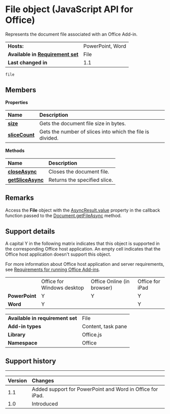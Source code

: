 
# File object (JavaScript API for Office)
Represents the document file associated with an Office Add-in.

|||
|:-----|:-----|
|**Hosts:**|PowerPoint, Word|
|**Available in [Requirement set](http://msdn.microsoft.com/library/6b6702f2-b0a5-46ab-a356-8dda897ca8ae%28Office.15%29.aspx)**|File|
|**Last changed in**|1.1|

```
file
```


## Members


**Properties**


|**Name**|**Description**|
|:-----|:-----|
|**[size](../../reference/shared/file.size.md)**|Gets the document file size in bytes.|
|**[sliceCount](../../reference/shared/file.slicecount.md)**|Gets the number of slices into which the file is divided.|

**Methods**


|**Name**|**Description**|
|:-----|:-----|
|**[closeAsync](../../reference/shared/file.closeasync.md)**|Closes the document file.|
|**[getSliceAsync](../../reference/shared/file.getsliceasync.md)**|Returns the specified slice.|

## Remarks

Access the  **File** object with the [AsyncResult.value](../../reference/shared/asyncresult.value.md) property in the callback function passed to the [Document.getFileAsync](../../reference/shared/document.getfileasync.md) method.


## Support details


A capital Y in the following matrix indicates that this object is supported in the corresponding Office host application. An empty cell indicates that the Office host application doesn't support this object.

For more information about Office host application and server requirements, see [Requirements for running Office Add-ins](http://msdn.microsoft.com/library/67340567-bb9a-498c-96d3-3f52f28c16bc%28Office.15%29.aspx).


|||||
|:-----|:-----|:-----|:-----|
||Office for Windows desktop|Office Online (in browser)|Office for iPad|
|**PowerPoint**|Y|Y|Y|
|**Word**|Y||Y|

|||
|:-----|:-----|
|**Available in requirement set**|File|
|**Add-in types**|Content, task pane|
|**Library**|Office.js|
|**Namespace**|Office|

## Support history



****


|**Version**|**Changes**|
|:-----|:-----|
|1.1|Added support for PowerPoint and Word in Office for iPad.|
|1.0|Introduced|
